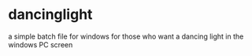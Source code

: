 # dancinglight
a simple batch file for windows for those who want a dancing light in the windows PC screen
